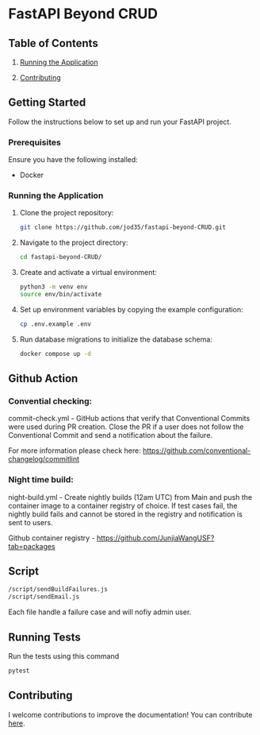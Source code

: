 # FastAPI Beyond CRUD

## Table of Contents

1. [Running the Application](#running-the-application)

2. [Contributing](#contributing)

## Getting Started

Follow the instructions below to set up and run your FastAPI project.

### Prerequisites

Ensure you have the following installed:

- Docker

### Running the Application

1. Clone the project repository:
   ```bash
   git clone https://github.com/jod35/fastapi-beyond-CRUD.git
   ```
2. Navigate to the project directory:

   ```bash
   cd fastapi-beyond-CRUD/
   ```

3. Create and activate a virtual environment:

   ```bash
   python3 -m venv env
   source env/bin/activate
   ```

4. Set up environment variables by copying the example configuration:

   ```bash
   cp .env.example .env
   ```

5. Run database migrations to initialize the database schema:
   ```bash
   docker compose up -d
   ```

## Github Action

### Convential checking:

commit-check.yml - GitHub actions that verify that Conventional Commits were used during PR creation. Close the PR if a user does not follow the Conventional Commit and send a notification about the failure.

For more information please check here: https://github.com/conventional-changelog/commitlint

### Night time build:

night-build.yml - Create nightly builds (12am UTC) from Main and push the container image to a container registry of choice. If test cases fail, the nightly build fails and cannot be stored in the registry and notification is sent to users.

Github container registry - https://github.com/JunjiaWangUSF?tab=packages

## Script

```bash
/script/sendBuildFailures.js
/script/sendEmail.js
```

Each file handle a failure case and will nofiy admin user.

## Running Tests

Run the tests using this command

```bash
pytest
```

## Contributing

I welcome contributions to improve the documentation! You can contribute [here](https://github.com/jod35/fastapi-beyond-crud-docs).
